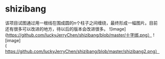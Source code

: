 # shizibang
该项目试图通过用一根线在围成圆的n个柱子之间缠绕，最终形成一幅图片。目前还有很多可以改进的地方，待以后的版本会改进很多。
![image](https://github.com/luckyJerryChen/shizibang/blob/master/十字绑.png）
![image](https://github.com/luckyJerryChen/shizibang/blob/master/shizibang2.png）
